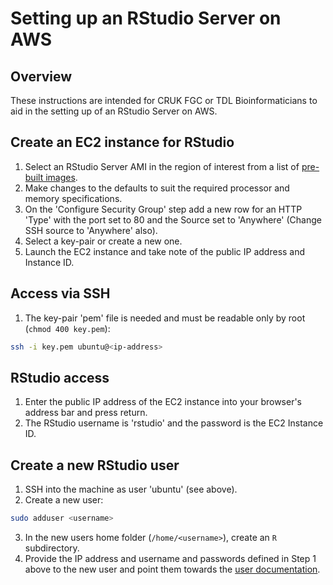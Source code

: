 # Setting up an RStudio Server on AWS

## Overview

These instructions are intended for CRUK FGC or TDL Bioinformaticians to aid in the setting up of an RStudio Server on AWS.

## Create an EC2 instance for RStudio

1. Select an RStudio Server AMI in the region of interest from a list of [pre-built images](https://www.louisaslett.com/RStudio_AMI/).
2. Make changes to the defaults to suit the required processor and memory specifications.
3. On the 'Configure Security Group' step add a new row for an HTTP 'Type' with the port set to 80 and the Source set to 'Anywhere' (Change SSH source to 'Anywhere' also).
4. Select a key-pair or create a new one.
5. Launch the EC2 instance and take note of the public IP address and Instance ID.

## Access via SSH

1. The key-pair 'pem' file is needed and must be readable only by root (`chmod 400 key.pem`):

```sh
ssh -i key.pem ubuntu@<ip-address>
```

## RStudio access

1. Enter the public IP address of the EC2 instance into your browser's address bar and press return.
2. The RStudio username is 'rstudio' and the password is the EC2 Instance ID.

## Create a new RStudio user

1. SSH into the machine as user 'ubuntu' (see above).
2. Create a new user:

```sh
sudo adduser <username>
```
3. In the new users home folder (`/home/<username>`), create an `R` subdirectory.
4. Provide the IP address and username and passwords defined in Step 1 above to the new user and point them towards the [user documentation](./README-user.md).

